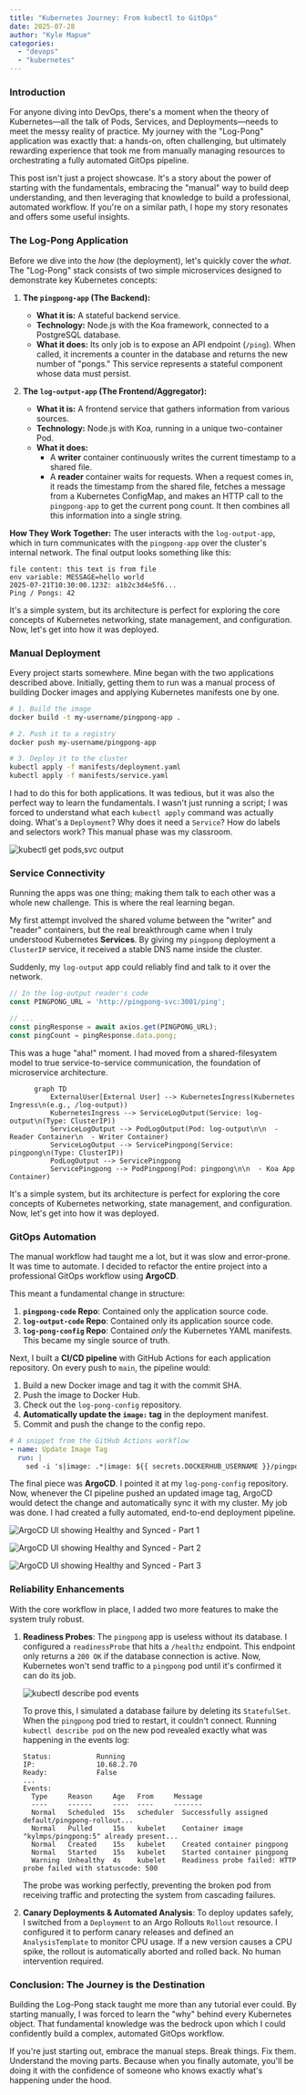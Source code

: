 ```yaml
---
title: "Kubernetes Journey: From kubectl to GitOps"
date: 2025-07-28
author: "Kyle Mapue"
categories:
  - "devops"
  - "kubernetes"
---
```


### Introduction

For anyone diving into DevOps, there's a moment when the theory of Kubernetes—all the talk of Pods, Services, and Deployments—needs to meet the messy reality of practice. My journey with the "Log-Pong" application was exactly that: a hands-on, often challenging, but ultimately rewarding experience that took me from manually managing resources to orchestrating a fully automated GitOps pipeline.

This post isn't just a project showcase. It's a story about the power of starting with the fundamentals, embracing the "manual" way to build deep understanding, and then leveraging that knowledge to build a professional, automated workflow. If you're on a similar path, I hope my story resonates and offers some useful insights.

### The Log-Pong Application

Before we dive into the *how* (the deployment), let's quickly cover the *what*. The "Log-Pong" stack consists of two simple microservices designed to demonstrate key Kubernetes concepts:

1.  **The `pingpong-app` (The Backend):**
    *   **What it is:** A stateful backend service.
    *   **Technology:** Node.js with the Koa framework, connected to a PostgreSQL database.
    *   **What it does:** Its only job is to expose an API endpoint (`/ping`). When called, it increments a counter in the database and returns the new number of "pongs." This service represents a stateful component whose data must persist.

2.  **The `log-output-app` (The Frontend/Aggregator):**
    *   **What it is:** A frontend service that gathers information from various sources.
    *   **Technology:** Node.js with Koa, running in a unique two-container Pod.
    *   **What it does:**
        *   A **writer** container continuously writes the current timestamp to a shared file.
        *   A **reader** container waits for requests. When a request comes in, it reads the timestamp from the shared file, fetches a message from a Kubernetes ConfigMap, and makes an HTTP call to the `pingpong-app` to get the current pong count. It then combines all this information into a single string.

**How They Work Together:** The user interacts with the `log-output-app`, which in turn communicates with the `pingpong-app` over the cluster's internal network. The final output looks something like this:

```
file content: this text is from file
env variable: MESSAGE=hello world
2025-07-21T10:30:00.123Z: a1b2c3d4e5f6...
Ping / Pongs: 42
```

It's a simple system, but its architecture is perfect for exploring the core concepts of Kubernetes networking, state management, and configuration. Now, let's get into how it was deployed.

### Manual Deployment

Every project starts somewhere. Mine began with the two applications described above. Initially, getting them to run was a manual process of building Docker images and applying Kubernetes manifests one by one.

```bash
# 1. Build the image
docker build -t my-username/pingpong-app .

# 2. Push it to a registry
docker push my-username/pingpong-app

# 3. Deploy it to the cluster
kubectl apply -f manifests/deployment.yaml
kubectl apply -f manifests/service.yaml
```

I had to do this for both applications. It was tedious, but it was also the perfect way to learn the fundamentals. I wasn't just running a script; I was forced to understand what each `kubectl apply` command was actually doing. What's a `Deployment`? Why does it need a `Service`? How do labels and selectors work? This manual phase was my classroom.

![kubectl get pods,svc output](/blog/my-kubernetes-journey/kubectl-get-pods-svc.png)

### Service Connectivity

Running the apps was one thing; making them talk to each other was a whole new challenge. This is where the real learning began.

My first attempt involved the shared volume between the "writer" and "reader" containers, but the real breakthrough came when I truly understood Kubernetes **Services**. By giving my `pingpong` deployment a `ClusterIP` service, it received a stable DNS name inside the cluster.

Suddenly, my `log-output` app could reliably find and talk to it over the network.

```javascript
// In the log-output reader's code
const PINGPONG_URL = 'http://pingpong-svc:3001/ping';

// ...
const pingResponse = await axios.get(PINGPONG_URL);
const pingCount = pingResponse.data.pong;
```

This was a huge "aha!" moment. I had moved from a shared-filesystem model to true service-to-service communication, the foundation of microservice architecture.

```mermaid
      graph TD
          ExternalUser[External User] --> KubernetesIngress(Kubernetes Ingress\n(e.g., /log-output))
          KubernetesIngress --> ServiceLogOutput(Service: log-output\n(Type: ClusterIP))
          ServiceLogOutput --> PodLogOutput(Pod: log-output\n\n  - Reader Container\n  - Writer Container)
          ServiceLogOutput --> ServicePingpong(Service: pingpong\n(Type: ClusterIP))
          PodLogOutput --> ServicePingpong
          ServicePingpong --> PodPingpong(Pod: pingpong\n\n  - Koa App Container)
```

It's a simple system, but its architecture is perfect for exploring the core concepts of Kubernetes networking, state management, and configuration. Now, let's get into how it was deployed.

### GitOps Automation

The manual workflow had taught me a lot, but it was slow and error-prone. It was time to automate. I decided to refactor the entire project into a professional GitOps workflow using **ArgoCD**.

This meant a fundamental change in structure:

1.  **`pingpong-code` Repo**: Contained only the application source code.
2.  **`log-output-code` Repo**: Contained only its application source code.
3.  **`log-pong-config` Repo**: Contained *only* the Kubernetes YAML manifests. This became my single source of truth.

Next, I built a **CI/CD pipeline** with GitHub Actions for each application repository. On every push to `main`, the pipeline would:

1.  Build a new Docker image and tag it with the commit SHA.
2.  Push the image to Docker Hub.
3.  Check out the `log-pong-config` repository.
4.  **Automatically update the `image:` tag** in the deployment manifest.
5.  Commit and push the change to the config repo.

```yaml
# A snippet from the GitHub Actions workflow
- name: Update Image Tag
  run: |
    sed -i 's|image: .*|image: ${{ secrets.DOCKERHUB_USERNAME }}/pingpong-app:${{ github.sha }}|g' log-pong-config/manifests/rollout.yaml
```

The final piece was **ArgoCD**. I pointed it at my `log-pong-config` repository. Now, whenever the CI pipeline pushed an updated image tag, ArgoCD would detect the change and automatically sync it with my cluster. My job was done. I had created a fully automated, end-to-end deployment pipeline.

![ArgoCD UI showing Healthy and Synced - Part 1](/blog/my-kubernetes-journey/blog_ping1.png)

![ArgoCD UI showing Healthy and Synced - Part 2](/blog/my-kubernetes-journey/blog_ping2.png)

![ArgoCD UI showing Healthy and Synced - Part 3](/blog/my-kubernetes-journey/blog_ping3.png)

### Reliability Enhancements

With the core workflow in place, I added two more features to make the system truly robust.

1.  **Readiness Probes**: The `pingpong` app is useless without its database. I configured a `readinessProbe` that hits a `/healthz` endpoint. This endpoint only returns a `200 OK` if the database connection is active. Now, Kubernetes won't send traffic to a `pingpong` pod until it's confirmed it can do its job.

    ![kubectl describe pod events](/blog/my-kubernetes-journey/kubectl-describe-pod-events.png)

    To prove this, I simulated a database failure by deleting its `StatefulSet`. When the `pingpong` pod tried to restart, it couldn't connect. Running `kubectl describe pod` on the new pod revealed exactly what was happening in the events log:

    ```text
    Status:           Running
    IP:               10.68.2.70
    Ready:            False
    ...
    Events:
      Type     Reason     Age   From     Message
      ----     ------     ----  ----     -------
      Normal   Scheduled  15s   scheduler  Successfully assigned default/pingpong-rollout...
      Normal   Pulled     15s   kubelet    Container image "kylmps/pingpong:5" already present...
      Normal   Created    15s   kubelet    Created container pingpong
      Normal   Started    15s   kubelet    Started container pingpong
      Warning  Unhealthy  4s    kubelet    Readiness probe failed: HTTP probe failed with statuscode: 500
    ```

    The probe was working perfectly, preventing the broken pod from receiving traffic and protecting the system from cascading failures.

2.  **Canary Deployments & Automated Analysis**: To deploy updates safely, I switched from a `Deployment` to an Argo Rollouts `Rollout` resource. I configured it to perform canary releases and defined an `AnalysisTemplate` to monitor CPU usage. If a new version causes a CPU spike, the rollout is automatically aborted and rolled back. No human intervention required.

### Conclusion: The Journey is the Destination

Building the Log-Pong stack taught me more than any tutorial ever could. By starting manually, I was forced to learn the "why" behind every Kubernetes object. That fundamental knowledge was the bedrock upon which I could confidently build a complex, automated GitOps workflow.

If you're just starting out, embrace the manual steps. Break things. Fix them. Understand the moving parts. Because when you finally automate, you'll be doing it with the confidence of someone who knows exactly what's happening under the hood.
